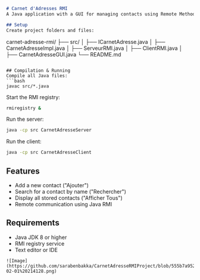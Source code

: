 ```markdown
# Carnet d'Adresses RMI  
A Java application with a GUI for managing contacts using Remote Method Invocation (RMI). Users can add, search, and display contacts remotely.  

## Setup  
Create project folders and files:  
```
carnet-adresse-rmi/
├── src/
│   ├── ICarnetAdresse.java
│   ├── CarnetAdresseImpl.java
│   ├── ServeurRMI.java
│   ├── ClientRMI.java
│   ├── CarnetAdresseGUI.java
└── README.md
```

## Compilation & Running  
Compile all Java files:  
```bash
javac src/*.java
```
Start the RMI registry:  
```bash
rmiregistry &
```
Run the server:  
```bash
java -cp src CarnetAdresseServer
```
Run the client:  
```bash
java -cp src CarnetAdresseClient
```

## Features  
- Add a new contact ("Ajouter")  
- Search for a contact by name ("Rechercher")  
- Display all stored contacts ("Afficher Tous")  
- Remote communication using Java RMI  

## Requirements  
- Java JDK 8 or higher  
- RMI registry service  
- Text editor or IDE  
```
![Image](https://github.com/sarabenbakka/CarnetAdresseRMIProject/blob/555b7a9529b4e849b6cd4f3cd19e231d000af1f5/Screenshot%202025-02-01%20214128.png)
